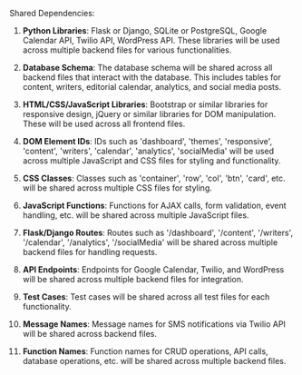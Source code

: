 Shared Dependencies:

1. **Python Libraries**: Flask or Django, SQLite or PostgreSQL, Google Calendar API, Twilio API, WordPress API. These libraries will be used across multiple backend files for various functionalities.

2. **Database Schema**: The database schema will be shared across all backend files that interact with the database. This includes tables for content, writers, editorial calendar, analytics, and social media posts.

3. **HTML/CSS/JavaScript Libraries**: Bootstrap or similar libraries for responsive design, jQuery or similar libraries for DOM manipulation. These will be used across all frontend files.

4. **DOM Element IDs**: IDs such as 'dashboard', 'themes', 'responsive', 'content', 'writers', 'calendar', 'analytics', 'socialMedia' will be used across multiple JavaScript and CSS files for styling and functionality.

5. **CSS Classes**: Classes such as 'container', 'row', 'col', 'btn', 'card', etc. will be shared across multiple CSS files for styling.

6. **JavaScript Functions**: Functions for AJAX calls, form validation, event handling, etc. will be shared across multiple JavaScript files.

7. **Flask/Django Routes**: Routes such as '/dashboard', '/content', '/writers', '/calendar', '/analytics', '/socialMedia' will be shared across multiple backend files for handling requests.

8. **API Endpoints**: Endpoints for Google Calendar, Twilio, and WordPress will be shared across multiple backend files for integration.

9. **Test Cases**: Test cases will be shared across all test files for each functionality.

10. **Message Names**: Message names for SMS notifications via Twilio API will be shared across backend files.

11. **Function Names**: Function names for CRUD operations, API calls, database operations, etc. will be shared across multiple backend files.